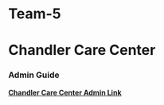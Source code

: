 # Team-5

# Chandler Care Center
### Admin Guide

**[Chandler Care Center Admin Link](http://chandler-cares.herokuapp.com/)**
